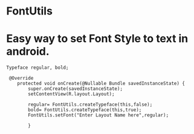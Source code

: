 # FontUtils
Easy way to set Font Style to text in android. 
============
```
Typeface regular, bold;

 @Override
    protected void onCreate(@Nullable Bundle savedInstanceState) {
        super.onCreate(savedInstanceState);
        setContentView(R.layout.Layout);
        
        regular= FontUtils.createTypeface(this,false);
        bold= FontUtils.createTypeface(this,true);
        FontUtils.setFont("Enter Layout Name here",regular);
        
        }
```
